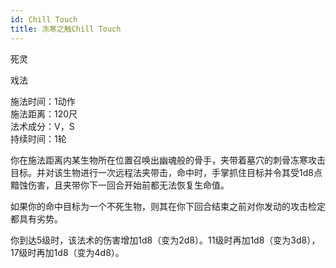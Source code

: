 ```yaml
---
id: Chill Touch
title: 冻寒之触Chill Touch
---
```


死灵

戏法

施法时间：1动作  
施法距离：120尺  
法术成分：V，S  
持续时间：1轮  


你在施法距离内某生物所在位置召唤出幽魂般的骨手，夹带着墓穴的刺骨冻寒攻击目标。并对该生物进行一次远程法夹带击，命中时，手掌抓住目标并令其受1d8点黯蚀伤害，且夹带你下一回合开始前都无法恢复生命值。


如果你的命中目标为一个不死生物，则其在你下回合结束之前对你发动的攻击检定都具有劣势。


你到达5级时，该法术的伤害增加1d8（变为2d8）。11级时再加1d8（变为3d8），17级时再加1d8（变为4d8）。
